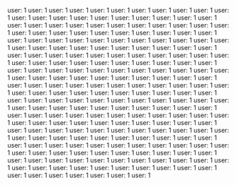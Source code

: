 user: 1
user: 1
user: 1
user: 1
user: 1
user: 1
user: 1
user: 1
user: 1
user: 1
user: 1
user: 1
user: 1
user: 1
user: 1
user: 1
user: 1
user: 1
user: 1
user: 1
user: 1
user: 1
user: 1
user: 1
user: 1
user: 1
user: 1
user: 1
user: 1
user: 1
user: 1
user: 1
user: 1
user: 1
user: 1
user: 1
user: 1
user: 1
user: 1
user: 1
user: 1
user: 1
user: 1
user: 1
user: 1
user: 1
user: 1
user: 1
user: 1
user: 1
user: 1
user: 1
user: 1
user: 1
user: 1
user: 1
user: 1
user: 1
user: 1
user: 1
user: 1
user: 1
user: 1
user: 1
user: 1
user: 1
user: 1
user: 1
user: 1
user: 1
user: 1
user: 1
user: 1
user: 1
user: 1
user: 1
user: 1
user: 1
user: 1
user: 1
user: 1
user: 1
user: 1
user: 1
user: 1
user: 1
user: 1
user: 1
user: 1
user: 1
user: 1
user: 1
user: 1
user: 1
user: 1
user: 1
user: 1
user: 1
user: 1
user: 1
user: 1
user: 1
user: 1
user: 1
user: 1
user: 1
user: 1
user: 1
user: 1
user: 1
user: 1
user: 1
user: 1
user: 1
user: 1
user: 1
user: 1
user: 1
user: 1
user: 1
user: 1
user: 1
user: 1
user: 1
user: 1
user: 1
user: 1
user: 1
user: 1
user: 1
user: 1
user: 1
user: 1
user: 1
user: 1
user: 1
user: 1
user: 1
user: 1
user: 1
user: 1
user: 1
user: 1
user: 1
user: 1
user: 1
user: 1
user: 1
user: 1
user: 1
user: 1
user: 1
user: 1
user: 1
user: 1
user: 1
user: 1
user: 1
user: 1
user: 1
user: 1
user: 1
user: 1
user: 1
user: 1
user: 1
user: 1
user: 1
user: 1
user: 1
user: 1
user: 1
user: 1
user: 1
user: 1
user: 1
user: 1
user: 1
user: 1
user: 1
user: 1
user: 1
user: 1
user: 1
user: 1
user: 1
user: 1
user: 1
user: 1
user: 1
user: 1
user: 1
user: 1
user: 1
user: 1
user: 1
user: 1
user: 1
user: 1
user: 1
user: 1
user: 1
user: 1
user: 1
user: 1
user: 1
user: 1
user: 1
user: 1
user: 1
user: 1
user: 1
user: 1
user: 1
user: 1
user: 1
user: 1
user: 1
user: 1
user: 1
user: 1
user: 1
user: 1
user: 1
user: 1
user: 1
user: 1
user: 1
user: 1
user: 1
user: 1
user: 1
user: 1
user: 1
user: 1
user: 1
user: 1
user: 1
